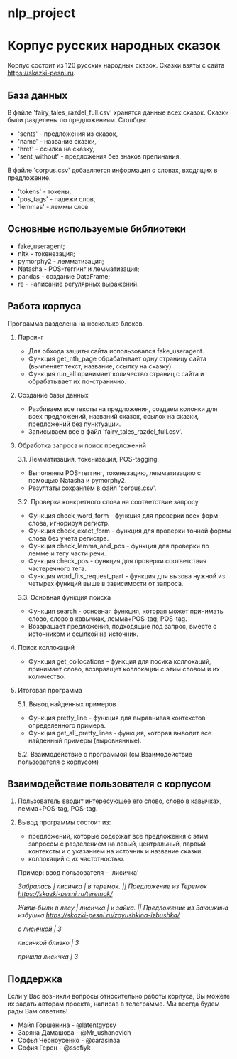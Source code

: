 # nlp_project

# Корпус русских народных сказок
Корпус состоит из 120 русских народных сказок. Сказки взяты с сайта https://skazki-pesni.ru.

## База данных
В файле 'fairy_tales_razdel_full.csv' хранятся данные всех сказок. Сказки были разделены по предложениям. Столбцы: 
- 'sents' - предложения из сказок,
- 'name' - название сказки,
- 'href' - ссылка на сказку,
- 'sent_without' - предложения без знаков препинания.

В файле 'corpus.csv' добавляется информация о словах, входящих в предложение.
- 'tokens' - токены,
- 'pos_tags' - падежи слов,
- 'lemmas' - леммы слов
  
## Основные используемые библиотеки 
- fake_useragent;
- nltk - токенезация;
- pymorphy2 - лемматизация;
- Natasha - POS-теггинг и лемматизация;
- pandas - создание DataFrame;
- re - написание регулярных выражений.

## Работа корпуса

Программа разделена на несколько блоков.
1. Парсинг
   - Для обхода защиты сайта использовался fake_useragent.
   - Функция get_nth_page обрабатывает одну страницу сайта (вычленяет текст, название, ссылку на сказку)
   - Функция run_all принимает количество страниц с сайта и обрабатывает их по-странично.
  
2. Создание базы данных
   - Разбиваем все тексты на предложения, создаем колонки для всех предложений, названий сказок, ссылок на сказки, предложений без пунктуации.
   - Записываем все в файл 'fairy_tales_razdel_full.csv'.
     
3. Обработка запроса и поиск предложений

   3.1. Лемматизация, токенизация, POS-tagging
   - Выполняем POS-теггинг, токенезацию, лемматизацию с помощью Natasha и pymorphy2.
   - Резултаты сохраняем в файл 'corpus.csv'.
   
   3.2. Проверка конкретного слова на соответствие запросу
   - Функция check_word_form - функция для проверки всех форм слова, игнорируя регистр.
   - Функция check_exact_form - функция для проверки точной формы слова без учета регистра.
   - Функция check_lemma_and_pos - функция для проверки по лемме и тегу части речи.
   - Функция check_pos - функция для проверки соответствия частеречного тега.
   - Функция word_fits_request_part - функция для вызова нужной из четырех функций выше в зависимости от запроса.

   3.3. Основная функция поиска
   - Функция search - основная функция, которая может принимать слово, слово в кавычках, лемма+POS-tag, POS-tag.
   - Возвращает предложения, подходящие под запрос, вместе с источником и ссылкой на источник.

4. Поиск коллокаций
   - Функция get_collocations - функция для посика коллокаций, принимает слово, возвраащет коллокации с этим словом и их количество.
  
5. Итоговая программа

   5.1. Вывод найденных примеров
   - Функция pretty_line - функция для выравнивая контекстов определенного примера.
   - Функция get_all_pretty_lines - функция, которая выводит все найденный примеры (выровнянные).
     
   5.2. Взаимодействие с программой (см.Взаимодействие пользователя с корпусом)
      

## Взаимодействие пользователя с корпусом

1. Пользователь вводит интересующее его слово, слово в кавычках, лемма+POS-tag, POS-tag.
2. Вывод программы состоит из:
   * предложений, которые содержат все предложения с этим запросом с разделением на левый, центральный, парвый контексты и с указанием на источник и название сказки.
   * коллокаций с их частотностью.

   Пример: ввод пользователя - 'лисичка'

     *Забралась | лисичка   | в теремок. || Предложение из Теремок https://skazki-pesni.ru/teremok/*
     
     *Жили-были в лесу | лисичка   | и зайка. || Предложение из Заюшкина избушка https://skazki-pesni.ru/zayushkina-izbushka/*

     
     *с лисичкой | 3*
     
     *лисичкой близко | 3*
     
     *пришла лисичка | 3*
   

## Поддержка
Если у Вас возникли вопросы относительно работы корпуса, Вы можете их задать авторам проекта, написав в телеграмме. Мы всегда будем рады Вам ответить!

- Майя Горшенина - @latentgypsy
- Заряна Дамашова - @Mr_ushanovich
- Софья Черноусенко - @carasinaa
- София Герен - @ssofiyk


